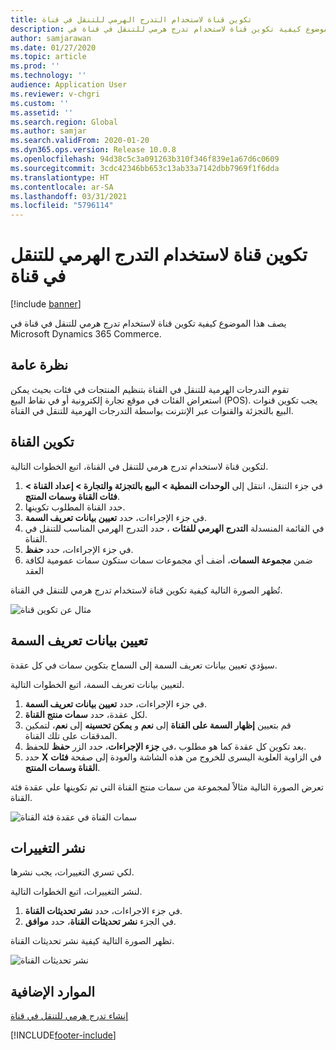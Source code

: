 ```yaml
---
title: تكوين قناة لاستخدام التدرج الهرمي للتنقل في قناة
description: يصف هذا الموضوع كيفية تكوين قناة لاستخدام تدرج هرمي للتنقل في قناة في Microsoft Dynamics 365 Commerce.
author: samjarawan
ms.date: 01/27/2020
ms.topic: article
ms.prod: ''
ms.technology: ''
audience: Application User
ms.reviewer: v-chgri
ms.custom: ''
ms.assetid: ''
ms.search.region: Global
ms.author: samjar
ms.search.validFrom: 2020-01-20
ms.dyn365.ops.version: Release 10.0.8
ms.openlocfilehash: 94d38c5c3a091263b310f346f839e1a67d6c0609
ms.sourcegitcommit: 3cdc42346bb653c13ab33a7142dbb7969f1f6dda
ms.translationtype: HT
ms.contentlocale: ar-SA
ms.lasthandoff: 03/31/2021
ms.locfileid: "5796114"
---
```

# <a name="configure-a-channel-to-use-a-channel-navigation-hierarchy"></a>تكوين قناة لاستخدام التدرج الهرمي للتنقل في قناة


[!include [banner](includes/banner.md)]

يصف هذا الموضوع كيفية تكوين قناة لاستخدام تدرج هرمي للتنقل في قناة في Microsoft Dynamics 365 Commerce.

## <a name="overview"></a>نظرة عامة

تقوم التدرجات الهرمية للتنقل في القناة بتنظيم المنتجات في فئات بحيث يمكن استعراض الفئات في موقع تجارة إلكترونية أو في نقاط البيع (POS). يجب تكوين قنوات البيع بالتجزئة والقنوات عبر الإنترنت بواسطة التدرجات الهرمية للتنقل في القناة.

## <a name="configure-the-channel"></a>تكوين القناة

لتكوين قناة لاستخدام تدرج هرمي للتنقل في القناة، اتبع الخطوات التالية.

1. في جزء التنقل، انتقل إلى **الوحدات النمطية \> البيع بالتجزئة والتجارة \> إعداد القناة \> فئات القناة وسمات المنتج‬**.
1. حدد القناة المطلوب تكوينها.
1. في جزء الإجراءات، حدد **تعيين بيانات تعريف السمة**.
1. في القائمة المنسدلة **التدرج الهرمي للفئات** ، حدد التدرج الهرمي المناسب للتنقل في القناة‬.
1. في جزء الإجراءات، حدد **حفظ**.
1. ضمن **مجموعة السمات**، أضف أي مجموعات سمات ستكون سمات عمومية لكافة العقد

تُظهر الصورة التالية كيفية تكوين قناة لاستخدام تدرج هرمي للتنقل في القناة.

![مثال عن تكوين قناة](media/configure-channel-hierarchy-1.png)

## <a name="set-attribute-metadata"></a>تعيين بيانات تعريف السمة

سيؤدي تعيين بيانات تعريف السمة إلى السماح بتكوين سمات في كل عقدة.

لتعيين بيانات تعريف السمة، اتبع الخطوات التالية.

1. في جزء الإجراءات، حدد **تعيين بيانات تعريف السمة**.
1. لكل عقدة، حدد **سمات منتج القناة‬**.
1. قم بتعيين **إظهار السمة على القناة** إلى **نعم** و **يمكن تحسينه‬** إلى **نعم**، لتمكين المدققات على تلك القناة.
1. بعد تكوين كل عقدة كما هو مطلوب ،في **جزء الإجراءات**، حدد الزر **حفظ** للحفظ.
1. حدد **X** في الزاوية العلوية اليسرى للخروج من هذه الشاشة والعودة إلى صفحة **فئات القناة وسمات المنتج‬**.

تعرض الصورة التالية مثالاً لمجموعة من سمات منتج القناة التي تم تكوينها علي عقدة فئة القناة.

![سمات القناة في عقدة فئة القناة](media/configure-channel-hierarchy-2.png)

## <a name="publish-changes"></a>نشر التغييرات

لكي تسري التغييرات، يجب نشرها.

لنشر التغييرات، اتبع الخطوات التالية.

1. في جزء الاجراءات، حدد **نشر تحديثات القناة**.
1. في الجزء **نشر تحديثات القناة**، حدد **موافق**.

تظهر الصورة التالية كيفية نشر تحديثات القناة.

![نشر تحديثات القناة](media/configure-channel-hierarchy-3.png)

## <a name="additional-resources"></a>الموارد الإضافية

[إنشاء تدرج هرمي للتنقل في قناة](create-channel-hierarchy.md)




[!INCLUDE[footer-include](../includes/footer-banner.md)]